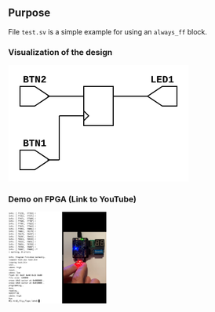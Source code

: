 ## Purpose

File `test.sv` is a simple example for using an `always_ff` block.

### Visualization of the design

![test](https://github.com/michael-lehn/icebreaker-examples/blob/main/02_flip_flops/test.svg)

### Demo on FPGA (Link to YouTube)

[<img src="https://github.com/michael-lehn/icebreaker-examples/blob/main/02_flip_flops/demo.png" width="200">](https://youtu.be/74PcmlZ9vK4)
